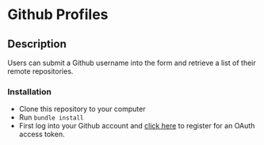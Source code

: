 # Github Profiles

## Description
Users can submit a Github username into the form and retrieve a list of their remote repositories. 

### Installation
* Clone this repository to your computer
* Run ```bundle install```
* First log into your Github account and <a href="http://www.developer.spotify.com" target="_blank"> click here</a> to register for an OAuth access token.
